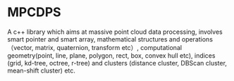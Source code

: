 ﻿# MPCDPS
A c++ library which aims at massive point cloud data processing, involves smart pointer and smart array, mathematical structures and operations（vector, matrix, quaternion, transform etc）, computational geometry(point, line, plane, polygon, rect, box, convex hull etc), indices (grid, kd-tree, octree, r-tree) and clusters (distance cluster, DBScan cluster, mean-shift cluster) etc.
